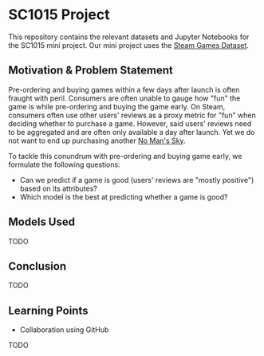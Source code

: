 # SC1015 Project

This repository contains the relevant datasets and Jupyter Notebooks for the SC1015 mini project. Our mini project uses
the [Steam Games Dataset](https://www.kaggle.com/datasets/trolukovich/steam-games-complete-dataset).

## Motivation & Problem Statement

Pre-ordering and buying games within a few days after launch is often fraught with peril. Consumers are often unable to 
gauge how "fun" the game is while pre-ordering and buying the game early. On Steam, consumers often use other users' reviews
as a proxy metric for "fun" when deciding whether to purchase a game. However, said users' reviews need to be aggregated 
and are often only available a day after launch. Yet we do not want to end up purchasing another [No Man's Sky](https://en.wikipedia.org/wiki/No_Man%27s_Sky#At_release).

To tackle this conundrum with pre-ordering and buying game early, we formulate the following questions:
* Can we predict if a game is good (users' reviews are "mostly positive") based on its attributes?
* Which model is the best at predicting whether a game is good?

## Models Used

TODO

## Conclusion

TODO

## Learning Points

* Collaboration using GitHub

TODO
